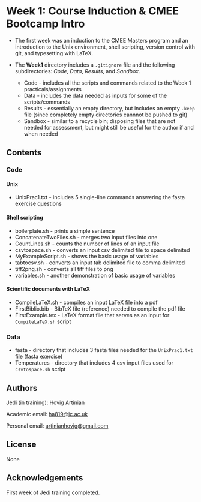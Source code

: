 # Week 1: Course Induction & CMEE Bootcamp Intro

* The first week was an induction to the CMEE Masters program and an introduction to the Unix environment, shell scripting, version control with git, and typesetting with LaTeX.

* The **Week1** directory includes a `.gitignore` file and the following subdirectories: *Code*, *Data*, *Results*, and *Sandbox*.
    - Code - includes all the scripts and commands related to the Week 1 practicals/assignments
    - Data - includes the data needed as inputs for some of the scripts/commands
    - Results - essentially an empty directory, but includes an empty `.keep` file (since completely empty directories cannnot be pushed to git)
    - Sandbox - similar to a recycle bin; disposing files that are not needed for assessment, but might still be useful for the author if and when needed

## Contents

### Code

#### Unix

* UnixPrac1.txt - includes 5 single-line commands answering the fasta exercise questions

#### Shell scripting

* boilerplate.sh - prints a simple sentence
* ConcatenateTwoFiles.sh - merges two input files into one
* CountLines.sh - counts the number of lines of an input file
* csvtospace.sh - converts an input csv delimited file to space delimited
* MyExampleScript.sh - shows the basic usage of variables
* tabtocsv.sh - converts an input tab delimited file to comma delimited
* tiff2png.sh - converts all tiff files to png
* variables.sh - another demonstration of basic usage of variables

#### Scientific documents with LaTeX

* CompileLaTeX.sh - compiles an input LaTeX file into a pdf
* FirstBiblio.bib - BibTeX file (reference) needed to compile the pdf file
* FirstExample.tex - LaTeX format file that serves as an input for `CompileLaTeX.sh` script

### Data

* fasta - directory that includes 3 fasta files needed for the `UnixPrac1.txt` file (fasta exercise)
* Temperatures - directory that includes 4 csv input files used for `csvtospace.sh` script

## Authors

Jedi (in training): Hovig Artinian

Academic email: ha819@ic.ac.uk

Personal email: artinianhovig@gmail.com

## License

None

## Acknowledgements

First week of Jedi training completed.
